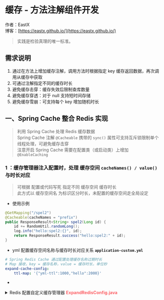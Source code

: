 # 缓存 - 方法注解组件开发

作者：EastX
<br/>博客：[https://eastx.github.io/](https://eastx.github.io/)

> 实践是检验真理的唯一标准。


## 需求说明

1. 通过在方法上增加缓存注解，调用方法时根据指定 key 缓存返回数据，再次调用从缓存中获取
2. 可通过注解指定不同的缓存时长
3. 避免缓存击穿：缓存失效后限制查库数量
4. 避免缓存穿透：对于 null 支持短时间存储
5. 避免缓存雪崩：可支持每个 key 增加随机时长


## 一、Spring Cache 整合 Redis 实现
> 利用 Spring Cache 处理 Redis 缓存数据
> <br> Spring Cache 注解 `@Cacheable` 携带的 `sync()` 属性可支持互斥锁限制单个线程处理，可避免缓存击穿
> <br> 注意开启 Spring Cache 需要在配置类（或启动类）上增加 `@EnableCaching`

### 1 ：缓存管理器注入配置时，处理 缓存空间 `cacheNames() / value()` 与时长对应
> 可根据 配置或代码写死 指定不同 缓存空间 缓存时长
> <br> 此方式以 缓存空间名 为标识区分时长，未配置的缓存空间走全局设定
- 使用示例
```java
@GetMapping("/spel2")
@Cacheable(cacheNames = "prefix")
public ResponseResult<String> spel2(Long id) {
    id += RandomUtil.randomLong();
    log.info("hello:spel2:{}", id);
    return ResponseResult.success("hello:spel2:" + id);
}
```
- yml 配置缓存空间名称与缓存时长对应关系 **`application-custom.yml`**
```yml
# Spring Redis Cache 通过配置处理缓存名称过期时长
# Map 接收，key = 缓存名称，value = 缓存时长，单位秒
expand-cache-config:
    ttl-map: '{"yml-ttl":1000,"hello":2000}'
```
- 
<details>
    <summary title="点击查看代码">Redis 配置自定义缓存管理器 <b><font color="#fc6469">ExpandRedisConfig.java</font></b> </summary>

    ```java
// 引入配置
@Value("#{${expand-cache-config.ttl-map:null}}")
private Map<String, Long> ttlMap;
// 注入缓存管理器及处理配置中的缓存时长
@Bean(BEAN_REDIS_CACHE_MANAGER)
public RedisCacheManager expandRedisCacheManager(RedisConnectionFactory factory) {
    /*
        使用 Jackson 作为值序列化处理器
        FastJson 存在部分转换问题如：Set 存储后因为没有对应的类型保存无法转换为 JSONArray（实现 List ） 导致失败
    */
    ObjectMapper om = JsonUtil.createJacksonObjectMapper();
    GenericJackson2JsonRedisSerializer valueSerializer = new GenericJackson2JsonRedisSerializer(om);

    // 配置key、value 序列化（解决乱码的问题）
    RedisCacheConfiguration config = RedisCacheConfiguration.defaultCacheConfig()
            // key 使用 string 序列化方式
            .serializeKeysWith(RedisSerializationContext.SerializationPair.fromSerializer(StringRedisSerializer.UTF_8))
            // value 使用 jackson 序列化方式
            .serializeValuesWith(RedisSerializationContext.SerializationPair.fromSerializer(valueSerializer))
            // 配置缓存空间名称前缀
            .prefixCacheNameWith("spring:cache:")
            // 配置全局缓存过期时间
            .entryTtl(Duration.ofMinutes(30L));
    // 专门指定某些缓存空间的配置，如果过期时间，这里的 key 为缓存空间名称
    Map<String, RedisCacheConfiguration> configMap = new HashMap<>();
    // 代码写死示例
    configMap.put("world", config.entryTtl(Duration.ofSeconds(60)));
    Set<Map.Entry<String, Long>> entrySet =
            Optional.ofNullable(ttlMap).map(Map::entrySet).orElse(Collections.emptySet());
    for (Map.Entry<String, Long> entry : entrySet) {
        // 指定特定缓存空间对应的过期时间
        configMap.put(entry.getKey(), config.entryTtl(Duration.ofSeconds(entry.getValue())));
    }

    RedisCacheWriter redisCacheWriter = RedisCacheWriter.lockingRedisCacheWriter(factory);
    // 使用自定义缓存管理器附带自定义参数随机时间，注意此处为全局设定，5-最小随机秒，30-最大随机秒
    return new ExpandRedisCacheManager(redisCacheWriter, config, configMap, 5, 30);
}
```

</details>

#### 2 ：在缓存空间名 `cacheNames() / value()` 中附带时间字符串
> 自定义缓存管理器继承 `RedisCacheManager`，重写创建缓存处理器方法，拿到缓存空间名与缓存配置进行更新缓存时长处理
> <br> 此方式以 缓存空间名中非指定时间部分 为标识区分时长，缓存空间名不指定时间走全局设定
- 使用示例
```java
@GetMapping("/spel2")
@Cacheable(cacheNames = "prefix#5m", cacheManager = ExpandRedisConfig.BEAN_REDIS_CACHE_MANAGER)
public ResponseResult<String> spel2(Long id) {
    id += RandomUtil.randomLong();
    log.info("hello:spel2:{}", id);
    return ResponseResult.success("hello:spel2:" + id);
}
```
- 
<details>
    <summary title="点击查看代码">自定义 Redis 缓存管理器 <b><font color="#fc6469">ExpandRedisCacheManager.java</font></b> </summary>

    ```java
@Override
protected RedisCache createRedisCache(String name, RedisCacheConfiguration cacheConfig) {
    String theName = name;
    if (name.contains(NAME_SPLIT_SYMBOL)) {
        // 名称中存在#标记，修改实际名称，替换默认配置的缓存时长为指定缓存时长
        String[] nameArr = name.split(NAME_SPLIT_SYMBOL);
        theName = nameArr[0];
        Duration duration = TimeUtil.parseDuration(nameArr[1]);
        if (duration != null) {
            cacheConfig = cacheConfig.entryTtl(duration);
        }
    }
    
    // 使用自定义缓存处理器附带自定义参数随机时间，将注入的随机时间传递
    return new ExpandRedisCache(theName, cacheWriter, cacheConfig, minRandomSecond, maxRandomSecond);
}
```

</details>

#### 3 ：自定义缓存注解支持 Spring Cache
> 自定义注解 使用 `@Cacheable` 标识，可支持 Spring Cache 处理
> <br> 自定义注解 增加设置缓存时长的属性： timeout() + unit() ，需要与注入注解的初始化配置方生效
> <br> 自定义缓存注解过期时间初始化配置 将缓存时长反射设置到缓存管理器中
> <br> 此处理实质仍是以缓存空间名 `cacheNames() / value()` 中非时间部分为标识区分时长
- 使用示例
```java
@GetMapping("/spel3")
@ExpandCacheable(cacheNames = "prefix", spelKey = "hello-spel3-${#id}", timeout = 100, 
        unit = TimeUnit.SECONDS)
public ResponseResult<String> spel3(Long id) {
    id += RandomUtil.randomLong();
    log.info("hello:spel3:{}", id);
    return ResponseResult.success("hello:spel3:" + id);
}
```
- 自定义缓存注解过期时间初始化配置类 **`ExpandCacheExpireConfig.java`**
    <br> 利用 Spring Component Bean 获取到使用 `@ExpandCacheable` 注解的方法，利用反射获取注解属性并设置缓存空间过期时间；Map 处理，同一名称缓存空间将会出现替换情景
    <br> 与自定义缓存注解 `timeout() + unit()` 对应处理
<details>
    <summary title="点击查看代码">点击查看代码 <b><font color="#fc6469">ExpandCacheExpireConfig.java</font></b> </summary>

    ```java
// Spring Bean 加载后，获取所有 @Component 注解的 Bean 判断类中方法是否存在 @SpringCacheable 注解，存在进行过期时间设置
@PostConstruct
public void init() {
    Map<String, Object> beanMap = beanFactory.getBeansWithAnnotation(Component.class);
    if (MapUtil.isEmpty(beanMap)) {
        return;
    }

    beanMap.values().forEach(item ->
        ReflectionUtils.doWithMethods(item.getClass(), method -> {
            ReflectionUtils.makeAccessible(method);
            putConfigTtl(method);
        })
    );

    expandRedisCacheManager.initializeCaches();
}
// 利用反射设置方法注解上配置的过期时间
private void putConfigTtl(Method method) {
    ExpandCacheable annotation = method.getAnnotation(ExpandCacheable.class);
    if (annotation == null) {
        return;
    }

    String[] cacheNames = annotation.cacheNames();
    if (ArrayUtil.isEmpty(cacheNames)) {
        cacheNames = annotation.value();
    }

    // 反射获取缓存管理器初始化配置并设值
    Map<String, RedisCacheConfiguration> initialCacheConfiguration =
            (Map<String, RedisCacheConfiguration>)
                    ReflectUtil.getFieldValue(expandRedisCacheManager, "initialCacheConfiguration");
    RedisCacheConfiguration defaultCacheConfig =
            (RedisCacheConfiguration)
                    ReflectUtil.getFieldValue(expandRedisCacheManager, "defaultCacheConfig");
    Duration ttl = Duration.ofSeconds(annotation.unit().toSeconds(annotation.timeout()));
    for (String cacheName : cacheNames) {
        initialCacheConfiguration.put(cacheName, defaultCacheConfig.entryTtl(ttl));
    }
}
```

</details>

#### 4 ：自定义缓存处理器，在设置缓存时处理时长
> 继承 Spring 缓存处理器 `RedisCache` ，重写设置缓存方法
> <br> 可针对 null 进行短时间存储避免缓存穿透、增加随机时长避免缓存雪崩
- 
<details>
    <summary title="点击查看代码">自定义 Redis 缓存处理器 <b><font color="#fc6469">ExpandRedisCache.java</font></b> </summary>

    ```java
@Override
public void put(Object key, @Nullable Object value) {
    Object cacheValue = preProcessCacheValue(value);
    // 替换父类设置缓存时长处理
    Duration duration = getDynamicDuration(cacheValue);
    cacheWriter.put(name, createAndConvertCacheKey(key),
            serializeCacheValue(cacheValue), duration);
}
// 获取动态时长
private Duration getDynamicDuration(Object cacheValue) {
    // 如果缓存值为 null，固定返回时长为 30s 避免缓存穿透
    if (NullValue.INSTANCE.equals(cacheValue)) {
        return Duration.ofSeconds(30);
    }
    
    int randomInt = RandomUtil.randomInt(minRandomSecond, maxRandomSecond);
    return cacheConfig.getTtl().plus(Duration.ofSeconds(randomInt));
}
```

</details>

**小结**
- 优点：使用 Spring 自带功能，通用性强
- 缺点：针对缓存空间处理缓存时长，缓存时间一致可能导致缓存雪崩，自定义处理需要理解相应源码实现

**参考：**
- [Spring cache整合Redis，并给它一个过期时间！](https://zhuanlan.zhihu.com/p/138295935)
- [让 @Cacheable 可配置 Redis 过期时间](https://juejin.cn/post/7062155187200196644)
- [@Cacheable注解配合Redis设置缓存随机失效时间](https://blog.csdn.net/yang_wen_wu/article/details/120348727)
- [聊聊如何基于spring @Cacheable扩展实现缓存自动过期时间以及自动刷新](https://mp.weixin.qq.com/s/zzJH-enXlLZovV8h0RCR6Q)
- [SpringBoot实现Redis缓存（SpringCache+Redis的整合）](https://blog.csdn.net/user2025/article/details/106595257)


## 二、自定义 AOP 实现
> 使用 `Spring AOP + 注解` 对方法调用结果进行缓存。

### 1. 注解属性定义
- 支持不同类型缓存 key： `key() + keyType()`
- 支持依据条件( SpEL 表达式)设定排除不走缓存： `unless()`
- 支持缓存 key 自定义过期时长（ Redis 缓存）： `timeout() + unit()`
- 支持缓存 key 自定义过期时长增加随机时长（ Redis 缓存）： `addRandomDuration()` ，注意固定了随机范围，可避免缓存雪崩
- 支持本地缓存设置：`useLocal() + localTimeout()` ，注意本地缓存存在全局最大时长限制

### 2. AOP 切面处理
- 缓存存储数据时加锁（synchronized）执行，避免缓存击穿
- 对 null 值进行固定格式字符串缓存，避免缓存穿透
- 
<details>
    <summary title="点击查看代码">方法缓存 AOP 处理 <b><font color="#fc6469">MethodCacheAspect.java</font></b> </summary>

    ```java
@Around("@annotation(cn.eastx.practice.demo.cache.config.custom.MethodCacheable)")
public Object around(ProceedingJoinPoint joinPoint) throws Throwable {
    MethodCacheableOperation operation = MethodCacheableOperation.convert(joinPoint);
    if (Objects.isNull(operation)) {
        return joinPoint.proceed();
    }
        
    Object result = getCacheData(operation);
    if (Objects.nonNull(result)) {
        return convertCacheData(result);
    }
        
    // 加锁处理同步执行
    synchronized (operation.getKey().intern()) {
        result = getCacheData(operation);
        if (Objects.nonNull(result)) {
            return convertCacheData(result);
        }
        
        result = joinPoint.proceed();
        setDataCache(operation, result);
    }
        
    return result;
}
// 设置数据缓存，特殊值缓存需要转换，特殊值包括 null
private void setDataCache(MethodCacheableOperation operation, Object data) {
    // null缓存处理，固定存储时长，防止缓存穿透
    if (Objects.isNull(data)) {
        redisUtil.setEx(operation.getKey(), NULL_VALUE, SPECIAL_VALUE_DURATION);
        return;
    }

    // 存在实际数据缓存处理
    redisUtil.setEx(operation.getKey(), data, operation.getDuration());
    if (Boolean.TRUE.equals(operation.getUseLocal())) {
        LocalCacheUtil.put(operation.getKey(), data, operation.getLocalDuration());
    }
}
```

</details>

### 3. 使用示例
```java
@GetMapping("/default/all")
@MethodCacheable(key = "hello-all", keyType = AspectKeyTypeEnum.DEFAULT, unless = "${#id<0}",
        timeout = 300, unit = TimeUnit.SECONDS, addRandomDuration = false, useLocal = true,
        localTimeout = 60)
public ResponseResult<String> exactMatchAll(Long id) {
    id += RandomUtil.randomLong();
    log.info("custom:all:{}", id);
    return ResponseResult.success("custom:all:" + id);
}
```

**小结**
- 优点：自定义 Spring AOP 实现，可定制化处理程度较高，当前以支持两级缓存（Redis 缓存 + 本地缓存）
- 缺点：相对于 Spring 自带 Cache ，部分功能存在缺失不够完善


## 其他

demo 地址：[https://github.com/EastX/java-practice-demos/tree/main/demo-cache](https://github.com/EastX/java-practice-demos/tree/main/demo-cache)

**推荐阅读：**
- [缓存那些事 - 美团技术团队 明辉](https://tech.meituan.com/2017/03/17/cache-about.html)
- [高并发之缓存 - 开拖拉机的蜡笔小新](https://www.cnblogs.com/xiangkejin/p/9277693.html)
- [架构之高并发：缓存 - pdai](https://pdai.tech/md/arch/arch-y-cache.html)


